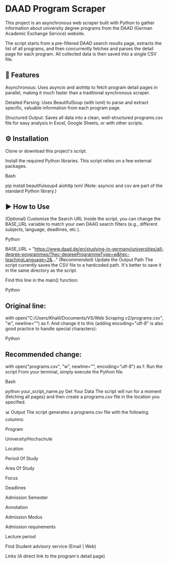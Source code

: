 # DAAD Program Scraper
This project is an asynchronous web scraper built with Python to gather information about university degree programs from the DAAD (German Academic Exchange Service) website.

The script starts from a pre-filtered DAAD search results page, extracts the list of all programs, and then concurrently fetches and parses the detail page for each program. All collected data is then saved into a single CSV file.

## 🚀 Features
Asynchronous: Uses asyncio and aiohttp to fetch program detail pages in parallel, making it much faster than a traditional synchronous scraper.

Detailed Parsing: Uses BeautifulSoup (with lxml) to parse and extract specific, valuable information from each program page.

Structured Output: Saves all data into a clean, well-structured programs.csv file for easy analysis in Excel, Google Sheets, or with other scripts.

## ⚙️ Installation
Clone or download this project's script.

Install the required Python libraries. This script relies on a few external packages.

Bash

pip install beautifulsoup4 aiohttp lxml
(Note: asyncio and csv are part of the standard Python library.)

## ▶️ How to Use
(Optional) Customize the Search URL Inside the script, you can change the BASE_URL variable to match your own DAAD search filters (e.g., different subjects, language, deadlines, etc.).

Python

BASE_URL = "https://www.daad.de/en/studying-in-germany/universities/all-degree-programmes/?hec-degreeProgrammeType=w&hec-teachingLanguage=2&..."
(Recommended) Update the Output Path The script currently saves the CSV file to a hardcoded path. It's better to save it in the same directory as the script.

Find this line in the main() function:

Python

## Original line:
with open("C:/Users/Khalil/Documents/VS/Web Scraping v2/programs.csv", "w", newline="") as f:
And change it to this (adding encoding="utf-8" is also good practice to handle special characters):

Python

## Recommended change:
with open("programs.csv", "w", newline="", encoding="utf-8") as f:
Run the script From your terminal, simply execute the Python file.

Bash

python your_script_name.py
Get Your Data The script will run for a moment (fetching all pages) and then create a programs.csv file in the location you specified.

📊 Output
The script generates a programs.csv file with the following columns:

Program

University/Hochschule

Location

Period Of Study

Area Of Study

Focus

Deadlines

Admission Semester

Annotation

Admission Modus

Admission requirements

Lecture period

Find Student advisory service (Email | Web)

Links (A direct link to the program's detail page)
